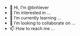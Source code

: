 - 👋 Hi, I’m @tinhlever
- 👀 I’m interested in ...
- 🌱 I’m currently learning ...
- 💞️ I’m looking to collaborate on ...
- 📫 How to reach me ...

<!---
tinhlever/tinhlever is a ✨ special ✨ repository because its `README.md` (this file) appears on your GitHub profile.
You can click the Preview link to take a look at your changes.
--->
